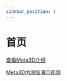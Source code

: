 ```yaml
---
sidebar_position: 1
---
```


# 首页

[查看Meta3D介绍](介绍)

[Meta3D内测版演示视频](https://space.bilibili.com/406848407/channel/collectiondetail?sid=495276)
